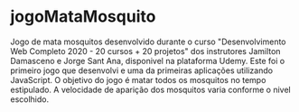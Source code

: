 # jogoMataMosquito
Jogo de mata mosquitos desenvolvido durante o curso "Desenvolvimento Web Completo 2020 - 20 cursos + 20 projetos" 
dos instrutores Jamilton Damasceno e Jorge Sant Ana, disponivel na plataforma Udemy. 
Este foi o primeiro jogo que desenvolvi e uma da primeiras aplicações utilizando JavaScript.
O objetivo do jogo é matar todos os mosquitos no tempo estipulado. A velocidade de aparição dos mosquitos varia conforme o nivel escolhido.
